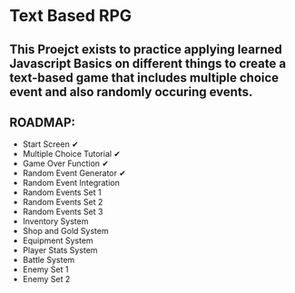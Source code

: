 # Text Based RPG

## This Proejct exists to practice applying learned Javascript Basics on different things to create a text-based game that includes multiple choice event and also randomly occuring events.

## ROADMAP:
- Start Screen  ✔
- Multiple Choice Tutorial  ✔
- Game Over Function  ✔
- Random Event Generator  ✔
- Random Event Integration
- Random Events Set 1
- Random Events Set 2
- Random Events Set 3
- Inventory System
- Shop and Gold System
- Equipment System
- Player Stats System
- Battle System
- Enemy Set 1
- Enemy Set 2
